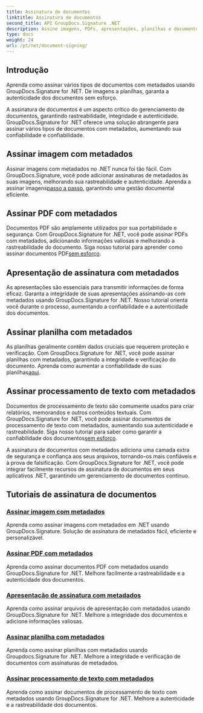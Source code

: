 ```yaml
---
title: Assinatura de documentos
linktitle: Assinatura de documentos
second_title: API GroupDocs.Signature .NET
description: Assine imagens, PDFs, apresentações, planilhas e documentos do Word com metadados usando GroupDocs.Signature .NET. Melhore a autenticidade e a integridade dos documentos.
type: docs
weight: 24
url: /pt/net/document-signing/
---
```

## Introdução

Aprenda como assinar vários tipos de documentos com metadados usando GroupDocs.Signature for .NET. De imagens a planilhas, garanta a autenticidade dos documentos sem esforço.

A assinatura de documentos é um aspecto crítico do gerenciamento de documentos, garantindo rastreabilidade, integridade e autenticidade. GroupDocs.Signature for .NET oferece uma solução abrangente para assinar vários tipos de documentos com metadados, aumentando sua confiabilidade e confiabilidade.

## Assinar imagem com metadados
Assinar imagens com metadados no .NET nunca foi tão fácil. Com GroupDocs.Signature, você pode adicionar assinaturas de metadados às suas imagens, melhorando sua rastreabilidade e autenticidade. Aprenda a assinar imagens[passo a passo](./sign-image-with-metadata/), garantindo uma gestão documental eficiente.

## Assinar PDF com metadados
 Documentos PDF são amplamente utilizados por sua portabilidade e segurança. Com GroupDocs.Signature for .NET, você pode assinar PDFs com metadados, adicionando informações valiosas e melhorando a rastreabilidade do documento. Siga nosso tutorial para aprender como assinar documentos PDF[sem esforço](./sign-pdf-with-metadata/).

## Apresentação de assinatura com metadados
As apresentações são essenciais para transmitir informações de forma eficaz. Garanta a integridade de suas apresentações assinando-as com metadados usando GroupDocs.Signature for .NET. Nosso tutorial orienta você durante o processo, aumentando a confiabilidade e a autenticidade dos documentos.

## Assinar planilha com metadados
As planilhas geralmente contêm dados cruciais que requerem proteção e verificação. Com GroupDocs.Signature for .NET, você pode assinar planilhas com metadados, garantindo a integridade e verificação do documento. Aprenda como aumentar a confiabilidade de suas planilhas[aqui](./sign-spreadsheet-with-metadata/).

## Assinar processamento de texto com metadados
 Documentos de processamento de texto são comumente usados para criar relatórios, memorandos e outros conteúdos textuais. Com GroupDocs.Signature for .NET, você pode assinar documentos de processamento de texto com metadados, aumentando sua autenticidade e rastreabilidade. Siga nosso tutorial para saber como garantir a confiabilidade dos documentos[sem esforço](./sign-word-processing-with-metadata/).

A assinatura de documentos com metadados adiciona uma camada extra de segurança e confiança aos seus arquivos, tornando-os mais confiáveis e à prova de falsificação. Com GroupDocs.Signature for .NET, você pode integrar facilmente recursos de assinatura de documentos em seus aplicativos .NET, garantindo um gerenciamento de documentos contínuo.

## Tutoriais de assinatura de documentos
### [Assinar imagem com metadados](./sign-image-with-metadata/)
Aprenda como assinar imagens com metadados em .NET usando GroupDocs.Signature. Solução de assinatura de metadados fácil, eficiente e personalizável.
### [Assinar PDF com metadados](./sign-pdf-with-metadata/)
Aprenda como assinar documentos PDF com metadados usando GroupDocs.Signature for .NET. Melhore facilmente a rastreabilidade e a autenticidade dos documentos.
### [Apresentação de assinatura com metadados](./sign-presentation-with-metadata/)
Aprenda como assinar arquivos de apresentação com metadados usando GroupDocs.Signature for .NET. Melhore a integridade dos documentos e adicione informações valiosas.
### [Assinar planilha com metadados](./sign-spreadsheet-with-metadata/)
Aprenda como assinar planilhas com metadados usando Groupdocs.Signature for .NET. Melhore a integridade e verificação de documentos com assinaturas de metadados.
### [Assinar processamento de texto com metadados](./sign-word-processing-with-metadata/)
Aprenda como assinar documentos de processamento de texto com metadados usando GroupDocs.Signature for .NET. Melhore a autenticidade e a rastreabilidade dos documentos.